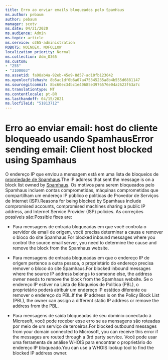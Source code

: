```yaml
---
title: Erro ao enviar emails bloqueados pelo SpamHaus
ms.author: pebaum
author: pebaum
manager: scotv
ms.date: 04/21/2020
ms.audience: Admin
ms.topic: article
ms.service: o365-administration
ROBOTS: NOINDEX, NOFOLLOW
localization_priority: Normal
ms.collection: Adm_O365
ms.custom:
- "255"
- "3100003"
ms.assetid: fa98ab4a-92eb-45e9-8d57-ad10fb123042
ms.openlocfilehash: 8b5ac1df0b6a07a475345235a8b4b555d6881147
ms.sourcegitcommit: 8bc60ec34bc1e40685e3976576e04a2623f63a7c
ms.translationtype: MT
ms.contentlocale: pt-BR
ms.lasthandoff: 04/15/2021
ms.locfileid: "51813712"
---
```

# <a name="error-sending-email-client-host-blocked-using-spamhaus"></a><span data-ttu-id="23fa4-102">Erro ao enviar email: host do cliente bloqueado usando Spamhaus</span><span class="sxs-lookup"><span data-stu-id="23fa4-102">Error sending email: Client host blocked using Spamhaus</span></span>

<span data-ttu-id="23fa4-103">O endereço IP que enviou a mensagem está em uma lista de bloqueios de [propriedade de Spamhaus](https://go.microsoft.com/fwlink/p/?linkid=123245).</span><span class="sxs-lookup"><span data-stu-id="23fa4-103">The IP address that sent the message is on a block list owned by [Spamhaus](https://go.microsoft.com/fwlink/p/?linkid=123245).</span></span> <span data-ttu-id="23fa4-104">Os motivos para serem bloqueados pelo Spamhaus incluem contas comprometidas, máquinas comprometidas que compartilham um endereço IP público e políticas de Provedor de Serviços de Internet (ISP).</span><span class="sxs-lookup"><span data-stu-id="23fa4-104">Reasons for being blocked by Spamhaus include compromised accounts, compromised machines sharing a public IP address, and Internet Service Provider (ISP) policies.</span></span> <span data-ttu-id="23fa4-105">As correções possíveis são:</span><span class="sxs-lookup"><span data-stu-id="23fa4-105">Possible fixes are:</span></span>
  
- <span data-ttu-id="23fa4-106">Para mensagens de entrada bloqueadas em que você controla o servidor de email de origem, você precisa determinar a causa e remover o bloco do site Spamhaus.</span><span class="sxs-lookup"><span data-stu-id="23fa4-106">For blocked inbound messages where you control the source email server, you need to determine the cause and remove the block from the Spamhaus website.</span></span>

- <span data-ttu-id="23fa4-107">Para mensagens de entrada bloqueadas em que o endereço IP de origem pertence a outra pessoa, o proprietário do endereço precisa remover o bloco do site Spamhaus.</span><span class="sxs-lookup"><span data-stu-id="23fa4-107">For blocked inbound messages where the source IP address belongs to someone else, the address owner needs to remove the block from the Spamhaus website.</span></span> <span data-ttu-id="23fa4-108">Se o endereço IP estiver na Lista de Bloqueios de Política (PBL), o proprietário poderá atribuir um endereço IP estático diferente ou remover o endereço do PBL.</span><span class="sxs-lookup"><span data-stu-id="23fa4-108">If the IP address is on the Policy Block List (PBL), the owner can assign a different static IP address or remove the address from the PBL.</span></span>

- <span data-ttu-id="23fa4-109">Para mensagens de saída bloqueadas de seu domínio conectado à Microsoft, você pode receber esse erro se as mensagens são roteadas por meio de um serviço de terceiros.</span><span class="sxs-lookup"><span data-stu-id="23fa4-109">For blocked outbound messages from your domain connected to Microsoft, you can receive this error if the messages are routed through a 3rd party service.</span></span> <span data-ttu-id="23fa4-110">Você pode usar uma ferramenta de análise WHOIS para encontrar o proprietário do endereço IP bloqueado.</span><span class="sxs-lookup"><span data-stu-id="23fa4-110">You can use a WHOIS lookup tool to find the blocked IP address owner.</span></span>
